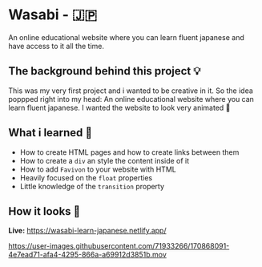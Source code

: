 # Wasabi - 🇯🇵
An online educational website where you can learn fluent japanese and have access to it all the time.


## The background behind this project 💡

This was my very first project and i wanted to be creative in it. So the idea poppped right into my head: 
An online educational website where you can learn fluent japanese. I wanted the website to look very animated 🎨

## What i learned 🧠

- How to create HTML pages and how to create links between them
- How to create a `div` an style the content inside of it
- How to add `Favivon` to your website with HTML
- Heavily focused on the `float`  properties
- Little knowledge of the `transition` property

## How it looks 🎥

**Live:** https://wasabi-learn-japanese.netlify.app/

https://user-images.githubusercontent.com/71933266/170868091-4e7ead71-afa4-4295-866a-a69912d3851b.mov

